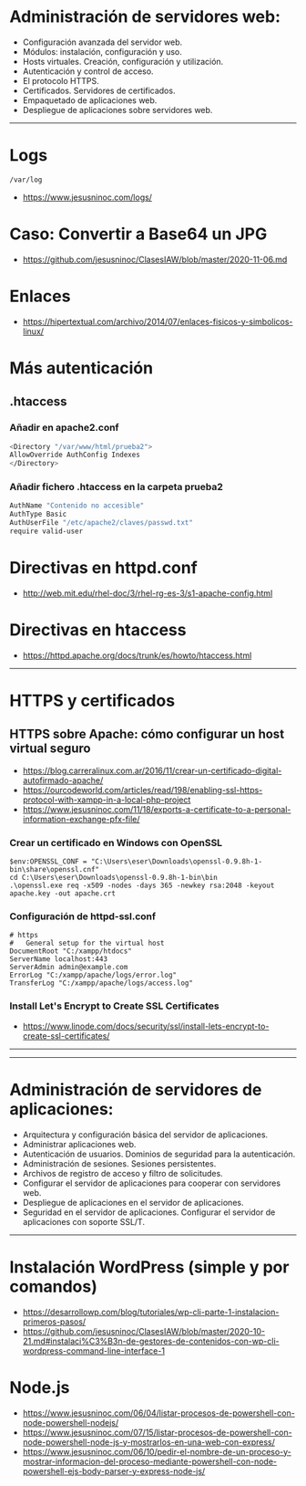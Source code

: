 # Administración de servidores web:
- Configuración avanzada del servidor web.
- Módulos: instalación, configuración y uso.
- Hosts virtuales. Creación, configuración y utilización.
- Autenticación y control de acceso.
- El protocolo HTTPS.
- Certificados. Servidores de certificados.
- Empaquetado de aplicaciones web.
- Despliegue de aplicaciones sobre servidores web.

---------------

# Logs
```Bash
/var/log
```
* https://www.jesusninoc.com/logs/

# Caso: Convertir a Base64 un JPG
* https://github.com/jesusninoc/ClasesIAW/blob/master/2020-11-06.md

# Enlaces
* https://hipertextual.com/archivo/2014/07/enlaces-fisicos-y-simbolicos-linux/

# Más autenticación
## .htaccess
### Añadir en apache2.conf
```Bash
<Directory "/var/www/html/prueba2">
AllowOverride AuthConfig Indexes
</Directory>
```
### Añadir fichero .htaccess en la carpeta prueba2
```Bash
AuthName "Contenido no accesible"
AuthType Basic
AuthUserFile "/etc/apache2/claves/passwd.txt"
require valid-user
```

# Directivas en httpd.conf
* http://web.mit.edu/rhel-doc/3/rhel-rg-es-3/s1-apache-config.html

# Directivas en htaccess
* https://httpd.apache.org/docs/trunk/es/howto/htaccess.html

---------------

# HTTPS y certificados

## HTTPS sobre Apache: cómo configurar un host virtual seguro
* https://blog.carreralinux.com.ar/2016/11/crear-un-certificado-digital-autofirmado-apache/
* https://ourcodeworld.com/articles/read/198/enabling-ssl-https-protocol-with-xampp-in-a-local-php-project
* https://www.jesusninoc.com/11/18/exports-a-certificate-to-a-personal-information-exchange-pfx-file/

### Crear un certificado en Windows con OpenSSL
```CMD
$env:OPENSSL_CONF = "C:\Users\eser\Downloads\openssl-0.9.8h-1-bin\share\openssl.cnf"
cd C:\Users\eser\Downloads\openssl-0.9.8h-1-bin\bin
.\openssl.exe req -x509 -nodes -days 365 -newkey rsa:2048 -keyout apache.key -out apache.crt
```

### Configuración de httpd-ssl.conf
```
# https
#   General setup for the virtual host
DocumentRoot "C:/xampp/htdocs"
ServerName localhost:443
ServerAdmin admin@example.com
ErrorLog "C:/xampp/apache/logs/error.log"
TransferLog "C:/xampp/apache/logs/access.log"
```

### Install Let's Encrypt to Create SSL Certificates
* https://www.linode.com/docs/security/ssl/install-lets-encrypt-to-create-ssl-certificates/

----------------
----------------

# Administración de servidores de aplicaciones:
- Arquitectura y configuración básica del servidor de aplicaciones.
- Administrar aplicaciones web.
- Autenticación de usuarios. Dominios de seguridad para la autenticación.
- Administración de sesiones. Sesiones persistentes.
- Archivos de registro de acceso y filtro de solicitudes.
- Configurar el servidor de aplicaciones para cooperar con servidores web.
- Despliegue de aplicaciones en el servidor de aplicaciones.
- Seguridad en el servidor de aplicaciones. Configurar el servidor de aplicaciones con soporte SSL/T.

-----------------

# Instalación WordPress (simple y por comandos)
  - https://desarrollowp.com/blog/tutoriales/wp-cli-parte-1-instalacion-primeros-pasos/
  - https://github.com/jesusninoc/ClasesIAW/blob/master/2020-10-21.md#instalaci%C3%B3n-de-gestores-de-contenidos-con-wp-cli-wordpress-command-line-interface-1

# Node.js
  - https://www.jesusninoc.com/06/04/listar-procesos-de-powershell-con-node-powershell-nodejs/
  - https://www.jesusninoc.com/07/15/listar-procesos-de-powershell-con-node-powershell-node-js-y-mostrarlos-en-una-web-con-express/
  - https://www.jesusninoc.com/06/10/pedir-el-nombre-de-un-proceso-y-mostrar-informacion-del-proceso-mediante-powershell-con-node-powershell-ejs-body-parser-y-express-node-js/
